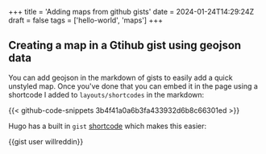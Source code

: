 +++
title = 'Adding maps from github gists'
date = 2024-01-24T14:29:24Z
draft = false
tags = ['hello-world', 'maps'] 
+++

## Creating a map in a Gtihub gist using geojson data
You can add geojson in the markdown of gists to easily add a quick unstyled map. Once you've done that you can embed it in the page using a shortcode I added to `layouts/shortcodes` in the markdown:

{{< github-code-snippets 3b4f41a0a6b3fa433932d6b8c66301ed >}}

Hugo has a built in `gist` [shortcode](https://gohugo.io/content-management/shortcodes/) which makes this easier:

{{gist user willreddin}}


